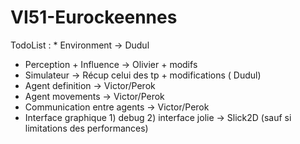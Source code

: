 # VI51-Eurockeennes



TodoList : * Environment -> Dudul
* Perception + Influence -> Olivier + modifs
* Simulateur -> Récup celui des tp + modifications ( Dudul)
* Agent definition -> Victor/Perok
* Agent movements -> Victor/Perok
* Communication entre agents -> Victor/Perok
* Interface graphique 1) debug 2) interface jolie -> Slick2D (sauf si limitations des performances)
